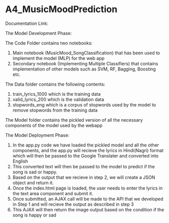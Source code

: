 # A4_MusicMoodPrediction

Documentation Link:

The Model Development Phase:

  The Code Folder contains two notebooks:
  1. Main notebook (MusicMood_SongClassification) that has been used to implement the model (MLP) for the web app
  2. Secondary notebook (Implementing Multiple Classifiers) that contains implementation of other models such as SVM, RF, Bagging, Boosting   etc.

  The Data folder contains the following contents:
  1. train_lyrics_1000 which is the training data
  2. valid_lyrics_200 which is the validation data
  3. stopwords_eng which is a corpus of stopwords used by the model to remove stopwords from the training data

  The Model folder contains the pickled version of all the necessary components of the model used by the webapp

The Model Deployment Phase:
    
  1. In the app.py code we have loaded the pickled model and all the other components, and the app.py will recieve the lyrics in   Hindi(Nagri) format which will then be passed to the Google Translater and converted into English
  2. This converted text will then be passed to the model to predict if the song is sad or happy.
  3. Based on the output that we recieve in step 2, we will create a JSON object and return it.
  4. Once the index.html page is loaded, the user needs to enter the lyrics in the text area component and submit it.
  5. Once submitted, an AJAX call will be made to the API that we developed in Step 1 and will recieve the output as described in step 3
  6. This AJAX will then return the image output based on the condition if the song is happy or sad

